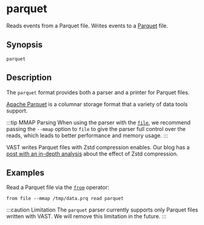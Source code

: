 # parquet

Reads events from a Parquet file. Writes events to a [Parquet][parquet] file.

[parquet]: https://parquet.apache.org/

## Synopsis

```
parquet
```

## Description

The `parquet` format provides both a parser and a printer for Parquet files.

[Apache Parquet][parquet] is a columnar storage format that a variety of data
tools support.

:::tip MMAP Parsing
When using the parser with the [`file`](../connectors/file.md), we recommend
passing the `--mmap` option to `file` to give the parser full control over the
reads, which leads to better performance and memory usage.
:::

VAST writes Parquet files with Zstd compression enables. Our blog has a [post
with an in-depth analysis][parquet-and-feather-blog] about the effect of Zstd
compression.

[parquet-and-feather-blog]: ../../../../blog/parquet-and-feather-writing-security-telemetry/

## Examples

Read a Parquet file via the [`from`](../operators/sources/from.md) operator:

```
from file --mmap /tmp/data.prq read parquet
```
:::caution Limitation
The `parquet` parser currently supports only Parquet files written with VAST. We
will remove this limitation in the future.
:::
